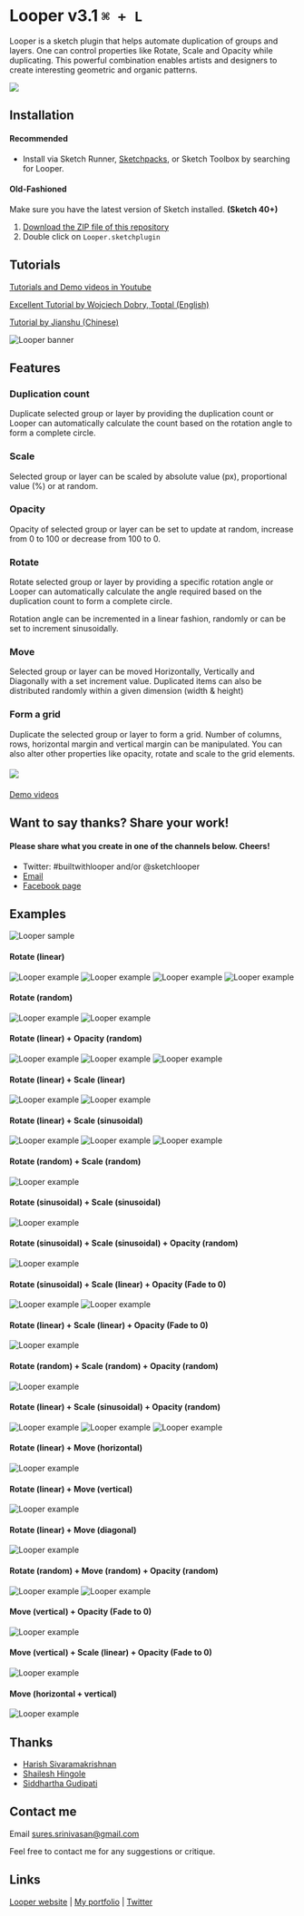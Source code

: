 # Looper v3.1 `⌘ + L`

Looper is a sketch plugin that helps automate duplication of groups and layers. One can control properties like Rotate, Scale and Opacity while duplicating. This powerful combination enables artists and designers to create interesting geometric and organic patterns.

<a target="_blank" href="https://www.youtube.com/channel/UCzm9iVAvS9rVn5ZyZSbrIVQ/videos">
	<img target="_blank" src="https://github.com/sureskumar/Looper/raw/master/assets/looper.gif">
</a>


## Installation

#### Recommended
* Install via Sketch Runner, [Sketchpacks](https://sketchpacks.com/sureskumar/looper/install), or Sketch Toolbox by searching for Looper.

#### Old-Fashioned

Make sure you have the latest version of Sketch installed. **(Sketch 40+)**

1. [Download the ZIP file of this repository](https://github.com/sureskumar/Looper/releases/download/v3.1/Looper.sketchplugin.zip)
2. Double click on `Looper.sketchplugin`


## Tutorials

<a target="_blank" href="https://www.youtube.com/channel/UCzm9iVAvS9rVn5ZyZSbrIVQ/videos">Tutorials and Demo videos in Youtube</a>

<a target="_blank" href="https://www.toptal.com/designers/sketch/amazing-illustrations-with-sketch-and-looper#comment-3446034970">Excellent Tutorial by Wojciech Dobry, Toptal (English)</a>

<a target="_blank" href="https://www.jianshu.com/p/094d3e742de3">Tutorial by Jianshu (Chinese)</a>

![Looper banner](https://github.com/sureskumar/Looper/raw/master/assets/banner.jpg)
## Features

### Duplication count
Duplicate selected group or layer by providing the duplication count or Looper can automatically calculate the count based on the rotation angle to form a complete circle.

### Scale
Selected group or layer can be scaled by absolute value (px), proportional value (%) or at random. 

### Opacity
Opacity of selected group or layer can be set to update at random, increase from 0 to 100 or decrease from 100 to 0.

### Rotate
Rotate selected group or layer by providing a specific rotation angle or Looper can automatically calculate the angle required based on the duplication count to form a complete circle.

Rotation angle can be incremented in a linear fashion, randomly or can be set to increment sinusoidally.

### Move
Selected group or layer can be moved Horizontally, Vertically and Diagonally with a set increment value. Duplicated items can also be distributed randomly within a given dimension (width & height)

### Form a grid
Duplicate the selected group or layer to form a grid. Number of columns, rows, horizontal margin and vertical margin can be manipulated. You can also alter other properties like opacity, rotate and scale to the grid elements.

#### 

<a target="_blank" href="https://www.youtube.com/channel/UCzm9iVAvS9rVn5ZyZSbrIVQ/videos">
	<img target="_blank" src="https://github.com/sureskumar/Looper/raw/master/assets/looper_2.gif">
</a>

#### 

<a target="_blank" href="https://www.youtube.com/channel/UCzm9iVAvS9rVn5ZyZSbrIVQ">Demo videos</a>

## Want to say thanks? Share your work!
#### Please share what you create in one of the channels below. Cheers!
* Twitter: #builtwithlooper and/or @sketchlooper
* [Email](mailto:sures.srinivasan@gmail.com)
* [Facebook page](https://www.facebook.com/loopersketch/)

## Examples
![Looper sample](https://github.com/sureskumar/Looper/raw/master/assets/looper_example_16_exp.jpg)

#### Rotate (linear) 
![Looper example](https://github.com/sureskumar/Looper/raw/master/assets/looper_example_18.jpg)
![Looper example](https://github.com/sureskumar/Looper/raw/master/assets/looper_example_25.jpg)
![Looper example](https://github.com/sureskumar/Looper/raw/master/assets/looper_example_10.jpg)
![Looper example](https://github.com/sureskumar/Looper/raw/master/assets/looper_example_26.jpg)

#### Rotate (random)
![Looper example](https://github.com/sureskumar/Looper/raw/master/assets/looper_example_04.jpg)
![Looper example](https://github.com/sureskumar/Looper/raw/master/assets/looper_example_03.jpg)

#### Rotate (linear) + Opacity (random)
![Looper example](https://github.com/sureskumar/Looper/raw/master/assets/looper_example_11.jpg)
![Looper example](https://github.com/sureskumar/Looper/raw/master/assets/looper_example_31.jpg)
![Looper example](https://github.com/sureskumar/Looper/raw/master/assets/looper_example_13.jpg)

#### Rotate (linear) + Scale (linear)
![Looper example](https://github.com/sureskumar/Looper/raw/master/assets/looper_example_22.jpg)
![Looper example](https://github.com/sureskumar/Looper/raw/master/assets/looper_example_34.jpg)

#### Rotate (linear) + Scale (sinusoidal)
![Looper example](https://github.com/sureskumar/Looper/raw/master/assets/looper_example_06.jpg)
![Looper example](https://github.com/sureskumar/Looper/raw/master/assets/looper_example_05.jpg)
![Looper example](https://github.com/sureskumar/Looper/raw/master/assets/looper_example_12.jpg)

#### Rotate (random) + Scale (random)
![Looper example](https://github.com/sureskumar/Looper/raw/master/assets/looper_example_19.jpg)

#### Rotate (sinusoidal) + Scale (sinusoidal)
![Looper example](https://github.com/sureskumar/Looper/raw/master/assets/looper_example_20.jpg)

#### Rotate (sinusoidal) + Scale (sinusoidal) + Opacity (random)
![Looper example](https://github.com/sureskumar/Looper/raw/master/assets/looper_example_14.jpg)

#### Rotate (sinusoidal) + Scale (linear) + Opacity (Fade to 0)
![Looper example](https://github.com/sureskumar/Looper/raw/master/assets/looper_example_16.jpg)
![Looper example](https://github.com/sureskumar/Looper/raw/master/assets/looper_example_23.jpg)

#### Rotate (linear) + Scale (linear) + Opacity (Fade to 0)
![Looper example](https://github.com/sureskumar/Looper/raw/master/assets/looper_example_01.jpg)

#### Rotate (random) + Scale (random) + Opacity (random)
![Looper example](https://github.com/sureskumar/Looper/raw/master/assets/looper_example_29.jpg)

#### Rotate (linear) + Scale (sinusoidal) + Opacity (random)
![Looper example](https://github.com/sureskumar/Looper/raw/master/assets/looper_example_33.jpg)
![Looper example](https://github.com/sureskumar/Looper/raw/master/assets/looper_example_27.jpg)
![Looper example](https://github.com/sureskumar/Looper/raw/master/assets/looper_example_32.jpg)

#### Rotate (linear) + Move (horizontal)
![Looper example](https://github.com/sureskumar/Looper/raw/master/assets/looper_example_07.jpg)

#### Rotate (linear) + Move (vertical)
![Looper example](https://github.com/sureskumar/Looper/raw/master/assets/looper_example_08.jpg)

#### Rotate (linear) + Move (diagonal)
![Looper example](https://github.com/sureskumar/Looper/raw/master/assets/looper_example_09.jpg)

#### Rotate (random) + Move (random) + Opacity (random)
![Looper example](https://github.com/sureskumar/Looper/raw/master/assets/looper_example_17.jpg)
![Looper example](https://github.com/sureskumar/Looper/raw/master/assets/looper_example_24.jpg)

#### Move (vertical) + Opacity (Fade to 0)
![Looper example](https://github.com/sureskumar/Looper/raw/master/assets/looper_example_15.jpg)

#### Move (vertical) + Scale (linear) + Opacity (Fade to 0)
![Looper example](https://github.com/sureskumar/Looper/raw/master/assets/looper_example_21.jpg)

#### Move (horizontal + vertical)
![Looper example](https://github.com/sureskumar/Looper/raw/master/assets/looper_example_28.jpg)


## Thanks

* [Harish Sivaramakrishnan](https://github.com/harish-io)
* [Shailesh Hingole](https://github.com/hingole)
* [Siddhartha Gudipati](https://github.com/websiddu)


## Contact me

Email sures.srinivasan@gmail.com

Feel free to contact me for any suggestions or critique.

## Links

[Looper website](http://looper.sureskumar.com/) | [My portfolio](http://www.sureskumar.com) | [Twitter](https://twitter.com/sureskumar)